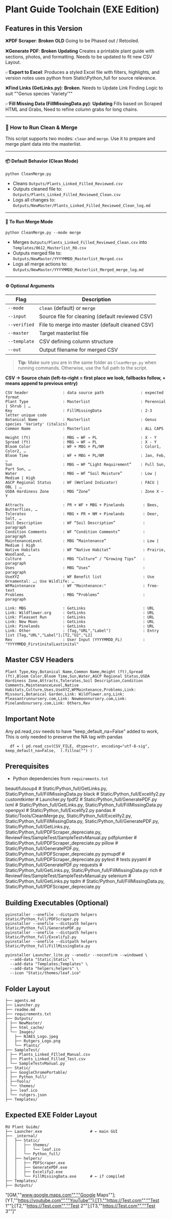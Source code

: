 # Plant Guide Toolchain (EXE Edition)

## Features in this Version

❌**PDF Scraper**: **Broken** **OLD** Going to be Phased out / Retooled. 

❌**Generate PDF**: **Broken** **Updating** Creates a printable plant guide with sections, photos, and formatting. Needs to be updated to fit new CSV Layout. 

✅**Export to Excel**: Produces a styled Excel file with filters, highlights, and version notes uses python from Static\Python_full for source relevance.

❌**Find Links (GetLinks.py)**: **Broken**. Needs to Update Link Finding Logic to suit ""Genus species 'Variety'""

✅**Fill Missing Data (FillMissingData.py)**: **Updating** Fills based on Scraped HTML and Grabs, Need to refine column grabs for long chains. 

---
### 🔄 How to Run Clean & Merge

This script supports two modes: `clean` and `merge`.
Use it to prepare and merge plant data into the masterlist.

---

#### 📦 Default Behavior (Clean Mode)

```
python CleanMerge.py
```

* Cleans `Outputs/Plants_Linked_Filled_Reviewed.csv`
* Outputs cleaned file to: `Outputs/Plants_Linked_Filled_Reviewed_Clean.csv`
* Logs all changes to: `Outputs/NewMaster/Plants_Linked_Filled_Reviewed_Clean_log.md`

---

#### 🔁 To Run Merge Mode

```
python CleanMerge.py --mode merge
```

* Merges `Outputs/Plants_Linked_Filled_Reviewed_Clean.csv`
  into `Templates/0612_Masterlist_RO.csv`
* Outputs merged file to: `Outputs/NewMaster/YYYYMMDD_Masterlist_Merged.csv`
* Logs all merge actions to: `Outputs/NewMaster/YYYYMMDD_Masterlist_Merged_merge_log.md`

---

#### ⚙️ Optional Arguments

| Flag         | Description                                     |
| ------------ | ----------------------------------------------- |
| `--mode`     | `clean` (default) or `merge`                    |
| `--input`    | Source file for cleaning (default reviewed CSV) |
| `--verified` | File to merge into master (default cleaned CSV) |
| `--master`   | Target masterlist file                          |
| `--template` | CSV defining column structure                   |
| `--out`      | Output filename for merged CSV                  |

> **Tip:** Make sure you are in the same folder as `CleanMerge.py` when running commands. Otherwise, use the full path to the script.


**CSV → Source chain (left‑to‑right = first place we look, fallbacks follow, + means append to previous entry)**
```
CSV header               : data source path                : expected format
Plant Type               : Masterlist                      : Perennial | Shrub | …
Key                      : FillMissingData                 : 2-3 letter unique code
Botanical Name           : Masterlist                      : Genus species 'Variety' (italics)
Common Name              : Masterlist                      : ALL CAPS

Height (ft)              : MBG → WF → PL                   : X - Y
Spread (ft)              : MBG → WF → PL                   : X - Y
Bloom Color              : WF + MBG + PL/NM                : Color1, Color2, …
Bloom Time               : WF + MBG + PL/NM                : Jan, Feb, …
Sun                      : MBG → WF “Light Requirement”    : Full Sun, Part Sun, …
Water                    : MBG → WF “Soil Moisture”        : Low | Medium | High
AGCP Regional Status     : WF (Wetland Indicator)          : FACU | OBL | …
USDA Hardiness Zone      : MBG “Zone”                      : Zone X – Y

Attracts                 : PR + WF + MBG + Pinelands        : Bees, Butterflies, …
Tolerates                : MBG + PR + NM + Pinelands        : Deer, Salt, …
Soil Description         : WF “Soil Description”            : paragraph
Condition Comments       : WF “Condition Comments”          : paragraph
MaintenanceLevel         : MBG “Maintenance”                : Low | Medium | High
Native Habitats          : WF “Native Habitat”              : Prairie, Woodland, …
Culture                  : MBG “Culture” / “Growing Tips”   : paragraph
Uses                     : MBG “Uses”                       : paragraph
UseXYZ                   : WF Benefit list                  : Use Ornamental: …; Use Wildlife: …
WFMaintenance            : WF "Maintenance:"                : free-text
Problems                 : MBG “Problems”                   : paragraph

Link: MBG                : GetLinks                         : URL
Link: Wildflower.org     : GetLinks                         : URL
Link: Pleasant Run       : GetLinks                         : URL
Link: New Moon           : GetLinks                         : URL
Link: Pinelands          : GetLinks                         : URL
Link: Other              : [Tag,"URL","Label"]              : Entry list [Tag,"URL","Label"];[T2,"U2","L2]
Rev                      : User Input (YYYYMMDD_FL)         : "YYYYMMDD_FirstinitalLastinital" 
```

## Master CSV Headers
```
Plant Type,Key,Botanical Name,Common Name,Height (ft),Spread (ft),Bloom Color,Bloom Time,Sun,Water,AGCP Regional Status,USDA Hardiness Zone,Attracts,Tolerates,Soil Description,Condition Comments,MaintenanceLevel,Native Habitats,Culture,Uses,UseXYZ,WFMaintenance,Problems,Link: Missouri,Botanical Garden,Link: Wildflower.org,Link: Pleasantrunnursery.com,Link: Newmoonnursery.com,Link: Pinelandsnursery.com,Link: Others,Rev
```
## Important Note

Any pd.read_csv needs to have "keep_default_na=False" added to work, This is only needed to preserve the NA tag with pandas 

```
  df = ( pd.read_csv(CSV_FILE, dtype=str, encoding="utf-8-sig", keep_default_na=False,  ).fillna("") )
```

## Prerequisites
* Python dependencies from `requirements.txt`

beautifulsoup4  # Static/Python_full/GetLinks.py, Static/Python_full/FillMissingData.py
black  # Static/Python_full/Excelify2.py
customtkinter  # Launcher.py
fpdf2  # Static/Python_full/GeneratePDF.py
lxml  # Static/Python_full/GetLinks.py, Static/Python_full/FillMissingData.py
openpyxl  # Static/Python_full/Excelify2.py
pandas  # Static/Tools/CleanMerge.py, Static/Python_full/Excelify2.py, Static/Python_full/FillMissingData.py, Static/Python_full/GeneratePDF.py, Static/Python_full/GetLinks.py, Static/Python_full/PDFScraper_depreciate.py, ReviewFiles/SampleTest/SampleTestvManual.py
pdfplumber  # Static/Python_full/PDFScraper_depreciate.py
pillow  # Static/Python_full/GeneratePDF.py, Static/Python_full/PDFScraper_depreciate.py
pymupdf  # Static/Python_full/PDFScraper_depreciate.py
pytest  # tests
pyyaml  # Static/Python_full/GeneratePDF.py
requests  # Static/Python_full/GetLinks.py, Static/Python_full/FillMissingData.py
rich  # ReviewFiles/SampleTest/SampleTestvManual.py
selenium  # Static/Python_full/GetLinks.py
tqdm  # Static/Python_full/FillMissingData.py, Static/Python_full/PDFScraper_depreciate.py


## Building Executables (Optional)
```
pyinstaller --onefile --distpath helpers Static/Python_full/PDFScraper.py
pyinstaller --onefile --distpath helpers Static/Python_full/GeneratePDF.py
pyinstaller --onefile --distpath helpers Static/Python_full/Excelify2.py
pyinstaller --onefile --distpath helpers Static/Python_full/FillMissingData.py

pyinstaller Launcher_lite.py --onedir --noconfirm --windowed \
  --add-data "Static;Static" \
  --add-data "Templates;Templates" \
  --add-data "helpers;helpers" \
  --icon "Static/themes/leaf.ico"
```

## Folder Layout
```
├── agents.md
├── Launcher.py
├── readme.md
├── requirements.txt
├── Outputs/
| ├── NewMaster/
│ ├── html_cache/
│ └── Images/
│   ├── NJAES_Logo.jpeg
│   ├── Rutgers_Logo.png
│   └── Plants/
├── SampleTest/
│ ├── Plants_Linked_FIlled_Manual.csv
│ ├── Plants_Linked_Filled_Test.csv
│ └── SampleTestvManual.py
├── Static/
│ ├── GoogleChromePortable/
│ ├── Python_full/
| ├──Tools/
│ └── themes/
│ ├── leaf.ico
│ └── rutgers.json
├── Templates/

```

## Expected EXE Folder Layout
```
RU Plant Guide/
├── Launcher.exe                     # ← main GUI
├── _internal/
│   ├── Static/
│   │   ├── themes/
│   │   │   └── leaf.ico
│   │   └── Python_full/
│   ├── helpers/
│   │   ├── PDFScraper.exe
│   │   ├── GeneratePDF.exe
│   │   ├── Excelify2.exe
│   │   └── FillMissingData.exe      # ← if compiled
├── Templates/
├── Outputs/
```



"[GM,""www.google.maps.com"",""Google Maps""];[YT,""https://youtube.com"",""YouTube""];[T1,""https://Test.com"",""Test 1""];[T2,""https://Test.com"",""Test 2""];[T3,""https://Test.com"",""Test 3""]"